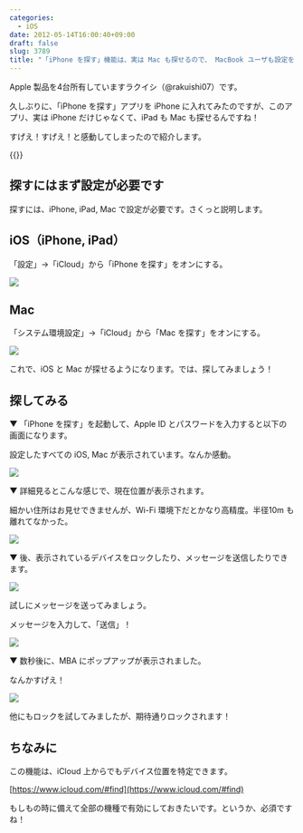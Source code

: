 ```yaml
---
categories:
  - iOS
date: 2012-05-14T16:00:40+09:00
draft: false
slug: 3789
title: "「iPhone を探す」機能は、実は Mac も探せるので、 MacBook ユーザも設定を確認しておくべき！"
---
```


Apple 製品を4台所有していますラクイシ（@rakuishi07）です。

久しぶりに、「iPhone を探す」アプリを iPhone に入れてみたのですが、このアプリ、実は iPhone だけじゃなくて、iPad も Mac も探せるんですね！

すげえ！すげえ！と感動してしまったので紹介します。

{{<app id="376101648" title="iPhoneを探す 1.4（無料）" src="http://a1.mzstatic.com/us/r1000/117/Purple/09/cb/6e/mzl.nfxlrxqt.100x100-75.png">}}

## 探すにはまず設定が必要です

探すには、iPhone, iPad, Mac で設定が必要です。さくっと説明します。

## iOS（iPhone, iPad）

「設定」→「iCloud」から「iPhone を探す」をオンにする。

![](/images/2012/05/3789_1.png)

## Mac

「システム環境設定」→「iCloud」から「Mac を探す」をオンにする。

![](/images/2012/05/3789_2.png)

これで、iOS と Mac が探せるようになります。では、探してみましょう！

## 探してみる

▼ 「iPhone を探す」を起動して、Apple ID とパスワードを入力すると以下の画面になります。

設定したすべての iOS, Mac が表示されています。なんか感動。

![](/images/2012/05/3789_3.png)

▼ 詳細見るとこんな感じで、現在位置が表示されます。

細かい住所はお見せできませんが、Wi-Fi 環境下だとかなり高精度。半径10m も離れてなかった。

![](/images/2012/05/3789_4.png)

▼ 後、表示されているデバイスをロックしたり、メッセージを送信したりできます。

![](/images/2012/05/3789_5.png)

試しにメッセージを送ってみましょう。

メッセージを入力して、「送信」！

![](/images/2012/05/3789_6.png)

▼ 数秒後に、MBA にポップアップが表示されました。

なんかすげえ！

![](/images/2012/05/3789_7.png)

他にもロックを試してみましたが、期待通りロックされます！

## ちなみに

この機能は、iCloud 上からでもデバイス位置を特定できます。

[https://www.icloud.com/#find](https://www.icloud.com/#find)

もしもの時に備えて全部の機種で有効にしておきたいです。というか、必須ですね！

